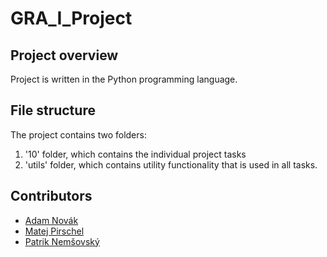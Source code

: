# GRA_I_Project

## Project overview

Project is written in the Python programming language.

## File structure

The project contains two folders:

1. '10' folder, which contains the individual project tasks
2. 'utils' folder, which contains utility functionality that is used in all tasks.

## Contributors

- [Adam Novák](https://github.com/AdamNovak1804/)
- [Matej Pirschel](https://github.com/matejpirschel)
- [Patrik Nemšovský](https://github.com/PatrikSKX)